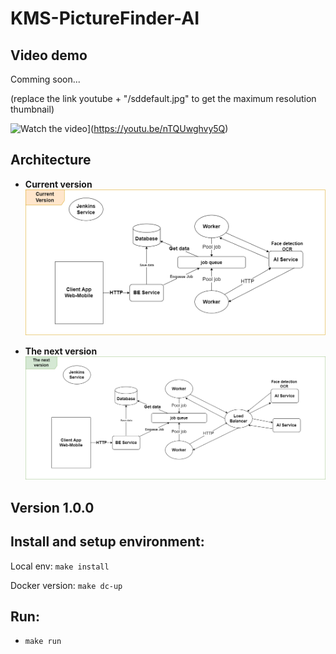 # KMS-PictureFinder-AI

## Video demo
Comming soon...

(replace the link youtube + "/sddefault.jpg" to get the maximum resolution thumbnail)

![Watch the video](https://img.youtube.com/vi/nTQUwghvy5Q/maxresdefault.jpg)](https://youtu.be/nTQUwghvy5Q)

## Architecture

* **Current version**
![](./assets/images/architect_1.png)

* **The next version**
![](./assets/images/architect_2.png)

## Version 1.0.0

## Install and setup environment:

Local env:
`make install`

Docker version:
`make dc-up`

## Run:
- `make run`
